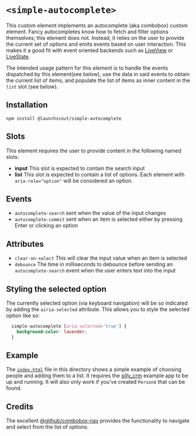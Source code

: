 # `<simple-autocomplete>`

This custom element implements an autocomplete (aka combobox) custom element. Fancy autocompletes know how to fetch and filter options themselves; this element does not. Instead, it relies on the user to provide the current set of options and emits events based on user interaction. This makes it a good fit with event oriented backends such as [LiveView](https://hexdocs.pm/phoenix_live_view/1.0.0-rc.0/Phoenix.LiveView.html) or [LiveState](https://github.com/launchscout/live_state).

The intended usage pattern for this element is to handle the events dispatched by this element(see below), use the data in said events to obtain the current list of items, and populate the list of items as inner content in the `list` slot (see below).

## Installation

```
npm install @launchscout/simple-autocomplete
```

## Slots

This element requires the user to provide content in the following named slots:

- **input** This slot is expected to contain the search input
- **list** This slot is expected to contain a list of options. Each element with `aria-role="option"` will be considered an option.

## Events

- `autocomplete-search` sent when the value of the input changes
- `autocomplete-commit` sent when an item is selected either by pressing Enter or clicking an option

## Attributes

- `clear-on-select` This will clear the input value when an item is selected
- `debounce` The time in milliseconds to debounce before sending an `autocomplete-search` event when the user enters text into the input

## Styling the selected option

The currently selected option (via keyboard navigation) will be so indicated by adding the `airia-selected` attribute. This allows you to style the selected option like so:

```css
  simple-autocomplete [aria-selected='true'] {
    background-color: lavender;
  }

```

## Example

The [`index.html`](index.html) file in this directory shows a simple example of choosing people and adding them to a list. It requires the [silly_crm](https://github.com/superchris/silly_crm) example app to be up and running. It will also only work if you've created `Person`s that can be found.

## Credits

The excellent [@github/combobox-nav](https://github.com/github/combobox-nav) provides the functionality to navigate and select from the list of options.